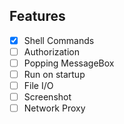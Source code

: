 ## Features
- [x] Shell Commands
- [ ] Authorization
- [ ] Popping MessageBox
- [ ] Run on startup
- [ ] File I/O
- [ ] Screenshot
- [ ] Network Proxy
